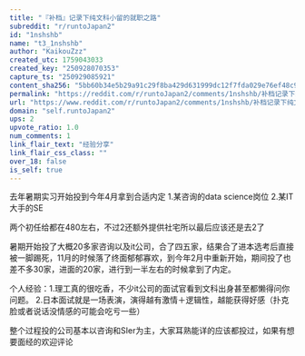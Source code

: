 ```yaml
---
title: "『补档』记录下纯文科小留的就职之路"
subreddit: "r/runtoJapan2"
id: "1nshshb"
name: "t3_1nshshb"
author: "KaikouZzz"
created_utc: 1759043033
created_key: "250928070353"
capture_ts: "250929085921"
content_sha256: "5bb60b34e5b29a91c29f8ba429d631999dc12f7fda029e76ef48c9eaa3ade2a7"
permalink: "https://reddit.com/r/runtoJapan2/comments/1nshshb/补档记录下纯文科小留的就职之路/"
url: "https://www.reddit.com/r/runtoJapan2/comments/1nshshb/补档记录下纯文科小留的就职之路/"
domain: "self.runtoJapan2"
ups: 2
upvote_ratio: 1.0
num_comments: 1
link_flair_text: "经验分享"
link_flair_css_class: ""
over_18: false
is_self: true
---
```


去年暑期实习开始投到今年4月拿到合适内定 1.某咨询的data science岗位
2.某IT大手的SE

两个初任给都在480左右，不过2还额外提供社宅所以最后应该还是去2了

暑期开始投了大概20多家咨询以及it公司，合了四五家，结果合了进本选考后直接被一脚踢死，11月的时候落了终面郁郁寡欢，到今年2月中重新开始，期间投了也差不多30家，进面的20家，进行到一半左右的时候拿到了内定。

个人经验：1.理工真的很吃香，不少it公司的面试官看到文科出身甚至都懒得问你问题。
2.日本面试就是一场表演，演得越有激情＋逻辑性，越能获得好感（扑克脸或者说话没情感的可能会吃亏一些）

整个过程投的公司基本以咨询和SIer为主，大家耳熟能详的应该都投过，如果有想要面经的欢迎评论
